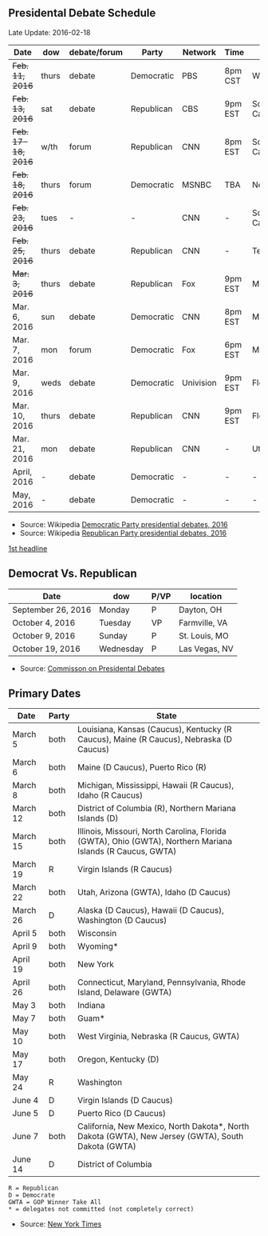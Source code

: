 ## <a name=debates>Presidental Debate Schedule</a> ##
Late Update: 2016-02-18

Date                 | dow   | debate/forum| Party       | Network      | Time    | State
---------------------|-------|-------------|-------------|--------------|---------|----------------
~~Feb. 11, 2016~~    | thurs |   debate    | Democratic  | PBS          | 8pm CST | Wisconsin
~~Feb. 13, 2016~~    | sat   |   debate    | Republican  | CBS          | 9pm EST | South Carolina
~~Feb. 17-18, 2016~~ | w/th  |   forum     | Republican  | CNN          | 8pm EST | South Carolina
~~Feb. 18, 2016~~    | thurs |   forum     | Democratic  | MSNBC        | TBA     | Nevada
~~Feb. 23, 2016~~    | tues  |   -         | -           | CNN          | -       | South Carolina?
~~Feb. 25, 2016~~    | thurs |   debate    | Republican  | CNN          | -       | Texas
~~Mar. 3, 2016~~     | thurs |   debate    | Republican  | Fox          | 9pm EST | Michigan 
Mar. 6, 2016         | sun   |   debate    | Democratic  | CNN          | 8pm EST | Michigan
Mar. 7, 2016         | mon   |   forum     | Democratic  | Fox          | 6pm EST | Michigan
Mar. 9, 2016         | weds  |   debate    | Democratic  | Univision    | 9pm EST | Florida
Mar. 10, 2016        | thurs |   debate    | Republican  | CNN          | 9pm EST | Florida
Mar. 21, 2016        | mon   |   debate    | Republican  | CNN          | -       | Utah
April, 2016          |  -    |   debate    | Democratic  | -            | -       | -
May, 2016            |  -    |   debate    | Democratic  | -            | -       | -

- Source: Wikipedia [Democratic Party presidential debates, 2016](https://en.wikipedia.org/wiki/Democratic_Party_presidential_debates,_2016)
- Source: Wikipedia [Republican Party presidential debates, 2016](https://en.wikipedia.org/wiki/Republican_Party_presidential_debates,_2016)


<a href=#debates>1st headline</a>


## Democrat Vs. Republican ##

Date               | dow       | P/VP | location 
-------------------|-----------|------|--------------
September 26, 2016 | Monday    | P    | Dayton, OH
October 4, 2016    | Tuesday   | VP   | Farmville, VA
October 9, 2016    | Sunday    | P    | St. Louis, MO
October 19, 2016   | Wednesday | P    | Las Vegas, NV

- Source: [Commisson on Presidental Debates](http://www.debates.org/index.php?page=2016debates)

## Primary Dates ##

Date      | Party | State
----------|-------|-------------------------------------------
March 5   | both  | Louisiana, Kansas (Caucus),  Kentucky (R Caucus),  Maine (R Caucus),  Nebraska (D Caucus)
March 6   | both  | Maine (D Caucus),  Puerto Rico (R)
March 8   | both  | Michigan, Mississippi, Hawaii (R Caucus), Idaho (R Caucus)
March 12  | both  | District of Columbia (R), Northern Mariana Islands (D)
March 15  | both  | Illinois, Missouri, North Carolina, Florida (GWTA), Ohio (GWTA), Northern Mariana Islands (R Caucus, GWTA)
March 19  | R     | Virgin Islands (R Caucus)
March 22  | both  | Utah, Arizona (GWTA), Idaho (D Caucus)
March 26  | D     | Alaska (D Caucus), Hawaii (D Caucus), Washington (D Caucus)
April 5   | both  | Wisconsin
April 9   | both  | Wyoming*
April 19  | both  | New York
April 26  | both  | Connecticut, Maryland, Pennsylvania, Rhode Island, Delaware (GWTA)
May 3     | both  | Indiana
May 7     | both  | Guam*
May 10    | both  |	West Virginia, Nebraska (R Caucus, GWTA)
May 17    | both  | Oregon, Kentucky (D)
May 24    | R     | Washington
June 4    | D     | Virgin Islands (D Caucus)
June 5    | D     | Puerto Rico (D Caucus)
June 7    | both  | California, New Mexico, North Dakota*, North Dakota  (GWTA), New Jersey  (GWTA), South Dakota  (GWTA)
June 14   | D     | District of Columbia


    R = Republican
    D = Democrate
    GWTA = GOP Winner Take All
    * = delegates not committed (not completely correct)


- Source: [New York Times](http://www.nytimes.com/interactive/2016/us/elections/primary-calendar-and-results.html?_r=0)

